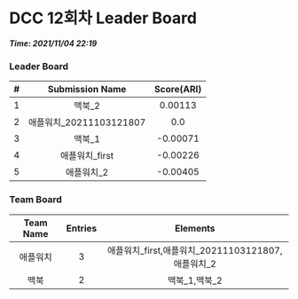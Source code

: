 # DCC 12회차 Leader Board
***Time: 2021/11/04 22:19***

### Leader Board

|#|Submission Name|Score(ARI)|
|:---:|:---:|:---:|
|1|맥북_2|0.00113|
|2|애플워치_20211103121807|0.0|
|3|맥북_1|-0.00071|
|4|애플워치_first|-0.00226|
|5|애플워치_2|-0.00405|

### Team Board

|Team Name|Entries|Elements|
|:---:|:---:|:---:|
|애플워치|3|애플워치_first,애플워치_20211103121807,애플워치_2|
|맥북|2|맥북_1,맥북_2|
